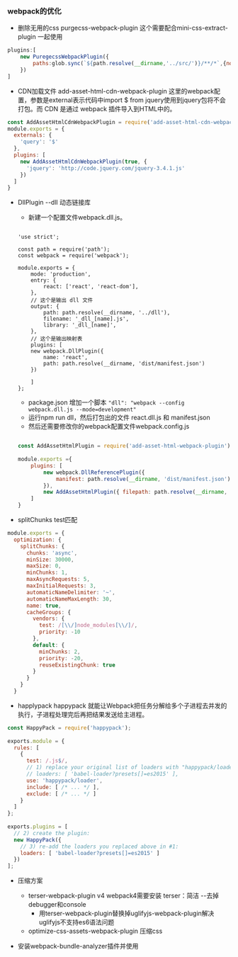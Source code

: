 ### webpack的优化

* 删除无用的css purgecss-webpack-plugin 这个需要配合mini-css-extract-plugin 一起使用

```js
plugins:[
    new PuregecssWebpackPlugin({
        paths:glob.sync(`${path.resolve(__dirname,'../src/')}/**/*`,{nodir:true})
    })
]
```

* CDN加载文件  add-asset-html-cdn-webpack-plugin
这里的webpack配置，参数是external表示代码中import $ from jquery使用到jquery包将不会打包。而 CDN 是通过 webpack 插件导入到HTML中的。

```js
const AddAssetHtmlCdnWebpackPlugin = require('add-asset-html-cdn-webpack-plugin');	
module.exports = {	
  externals: {	
    'query': '$'	
  },	
  plugins: [	
    new AddAssetHtmlCdnWebpackPlugin(true, {	
      'jquery': 'http://code.jquery.com/jquery-3.4.1.js'	
    })	
  ]	
}
```

* DllPlugin  --dll 动态链接库

    * 新建一个配置文件webpack.dll.js。

    ```JS

    'use strict';

    const path = require('path');
    const webpack = require('webpack');

    module.exports = {
        mode: 'production',
        entry: {
            react: ['react', 'react-dom'],
        },
        // 这个是输出 dll 文件
        output: {
            path: path.resolve(__dirname, '../dll'),
            filename: '_dll_[name].js',
            library: '_dll_[name]',
        },
        // 这个是输出映射表
        plugins: [
        new webpack.DllPlugin({	
            name: 'react',	
            path: path.resolve(__dirname, 'dist/manifest.json')	
        })	

        ]
    };
    ```

    * package.json 增加一个脚本
    ` "dll": "webpack --config webpack.dll.js --mode=development" `
    * 运行npm run dll，然后打包出的文件 react.dll.js 和 manifest.json
    * 然后还需要修改你的webpack配置文件webpack.config.js

    ```js

    const AddAssetHtmlPlugin = require('add-asset-html-webpack-plugin')	
        
    module.exports ={
        plugins: [	
            new webpack.DllReferencePlugin({	
                manifest: path.resolve(__dirname, 'dist/manifest.json')	
            }),	
            new AddAssetHtmlPlugin({ filepath: path.resolve(__dirname, 'dist/react.dll.js') })	
        ]
    }
    ```

* splitChunks  test匹配

```js
module.exports = {	
  optimization: {	
    splitChunks: {	
      chunks: 'async',	
      minSize: 30000,	
      maxSize: 0,	
      minChunks: 1,	
      maxAsyncRequests: 5,	
      maxInitialRequests: 3,	
      automaticNameDelimiter: '~',	
      automaticNameMaxLength: 30,	
      name: true,	
      cacheGroups: {	
        vendors: {	
          test: /[\\/]node_modules[\\/]/,	
          priority: -10	
        },	
        default: {	
          minChunks: 2,	
          priority: -20,	
          reuseExistingChunk: true	
        }	
      }	
    }	
  }	
```

* happlypack
happypack 就能让Webpack把任务分解给多个子进程去并发的执行，子进程处理完后再把结果发送给主进程。

```js
const HappyPack = require('happypack');	
	
exports.module = {	
  rules: [	
    {	
      test: /.js$/,	
      // 1) replace your original list of loaders with "happypack/loader":	
      // loaders: [ 'babel-loader?presets[]=es2015' ],	
      use: 'happypack/loader',	
      include: [ /* ... */ ],	
      exclude: [ /* ... */ ]	
    }	
  ]	
};	
	
exports.plugins = [	
  // 2) create the plugin:	
  new HappyPack({	
    // 3) re-add the loaders you replaced above in #1:	
    loaders: [ 'babel-loader?presets[]=es2015' ]	
  })	
];
```

* 压缩方案
    * terser-webpack-plugin v4 webpack4需要安装 terser：简洁  --去掉debugger和console
        * 用terser-webpack-plugin替换掉uglifyjs-webpack-plugin解决uglifyjs不支持es6语法问题
    * optimize-css-assets-webpack-plugin 压缩css

* 安装webpack-bundle-analyzer插件并使用
